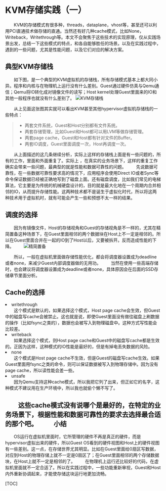 KVM存储实践（一）
===================
　　KVM的存储模式有很多种，threads，dataplane，vhost等，甚至还可以利用PCI直通技术做存储的直通。当然还有好几种cache模式，比如None，Writeback，Writethrough等。本文不会聚焦于这些技术的实现原理，仅从实践场景出发，总结一下这些模式的特点，和各自能够胜任的场景。以及在实践过程中，遇到的一些问题，尤其是性能问题，以及它们对应的解决方案。

典型KVM存储栈
-------------
　　如下图，是一个典型的KVM虚拟机的存储栈，所有存储模式基本上都大同小异。程序和内核与在物理机上运行没有什么差别。Guest通过硬件仿真与Qemu通信；Qemu将IO转化成对镜像文件的读写；Host kernel处理Guest里面来的IO和其他一般程序也就没有什么差别了。
![KVM存储栈](http://img.blog.csdn.net/20170305225034193")

　　从上见面这张图其实就可以看出KVM甚至其他hypervisor虚拟机存储栈的一些特点：
>- 两套文件系统，Guest和Host分别都有文件系统。
>- 两套存储管理，比如Guest和Host都可以用LVM等做存储管理。
>- 两套page cache，Guest和Host都有针对文件的Buffer。
>- 两套IO调度，Guest里面调度一次，Host再调度一次。

　　从上面描述的这几条继续分析，实际上这样的存储栈上面是有一些问题的，所有的工作，里面和外面重复了。实际上 ，在真实的业务场景下，这样的重复工作确实会带来一些问题，最典型的就是性能和数据可靠性的问题。
　　先说数据可靠性，在一些数据可靠性要求高的情况下，应用程序会使用Direct IO或者Sync等命令保证数据已经被正确地写到了磁盘上面。还有磁盘调度，比如我们常见的电梯算法，它主要是为传统的机械硬盘设计的，目的就是最大化地在一个周期内合并相邻的IO，从而提升存储性能。这两种技术都不是诞生于虚拟化时代，所以将这两种技术用于虚拟机时，就有可能会产生一些和预想不太一样的结果。

调度的选择
-------------

　　因为有镜像文件，Host的存储视角和Guest的存储视角是不一样的，尤其在精简置备这种场景下，在Guest里面相邻的两个数据块在Host上不一定是相邻的。所以在Guest里面合并在一起的IO到了Host以后，又要被拆开。反而造成性能的下降。
　　![精简置备](http://img.blog.csdn.net/20170305232505587")

　　所以，一般在虚拟机里面做存储性能优化，都会将调度器设置成为deadline或者none，来减少Guest内部调度器做的无用功。
　　当然在使用一些高端存储时，也会建议将调度器设置成为deadline或者none，具体原因会在后面的SSD存储章节里面分析。

Cache的选择
-------------
<li>writethrough</li>
　　这个模式是默认的，如果选择这个模式，Host page cache会生效，但Guest中的磁盘写cache会被禁止。这也就是说，即使Guest里面没有做往磁盘上刷数据的操作（比如fsync之类的），数据也会被写入到物理磁盘中。这种方式写性能会比较差。

<li>writeback</li>
　　如果选择这个模式，则Host page cache和Guest中的磁盘写cache都是生效的。正因为这样，这种模式的IO性能是最好的，但是有掉电丢失数据的风险。

<li>none</li>
　　这个模式是Host page cache不生效，但是Guest的磁盘写cache生效。如果Guest里面用fsync之类的命令，则可以保证数据被写入到物理存储中。因为没有page cache，所以读性能会差一些。

<li>unsafe</li>
　　因为Qemu支持这种cache模式，所以我把它列了出来，但正如它的名字，这种模式不建议用在生产环境中，所以我也就偷个懒不写了。

　　这些cache模式没有说哪个是最好的，在特定的业务场景下，根据性能和数据可靠性的要求去选择最合适的那个吧。
　　
小结
-------------
　　OS运行在虚拟机里面时，它所管理的硬件不再是真正的硬件，而是hypervisor虚拟出来的硬件，所以Guest OS看到的硬件视图和Host上的硬件视图有一些差别。这一点，在存储世界尤其明显。比如在Guest里面给0扇区写数据，对应到Host的物理存储上就不一定是0扇区了；在Guest里面相邻的两个存储数据块，在Host上就不一定是相邻的了。
　　在物理机上运行还比较好的代码，在虚拟机里面就不一定合适了。所以在实践过程中，一些功能重新审视，Guest和Host内外重新协调起来，才能使存储这块运行地更加流畅。

[TOC]
